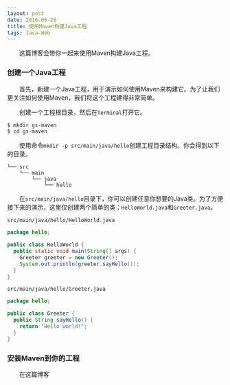 ```yaml
---
layout: post
date: 2016-06-28
title: 使用Maven构建Java工程
tags: Java-Web
---
```

　　这篇博客会带你一起来使用Maven构建Java工程。

### 创建一个Java工程
　　首先，新建一个Java工程，用于演示如何使用Maven来构建它。为了让我们更关注如何使用Maven，我们将这个工程建得非常简单。

　　创建一个工程根目录，然后在`Terminal`打开它。

```bash
$ mkdir gs-maven
$ cd gs-maven
```
　　使用命令`mkdir -p src/main/java/hello`创建工程目录结构。你会得到以下的目录。

```
└── src
    └── main
        └── java
            └── hello
```

　　在`src/main/java/hello`目录下，你可以创建任意你想要的Java类。为了方便接下来的演示，这里仅创建两个简单的类：`HelloWorld.java`和`Greeter.java`。

`src/main/java/hello/HelloWorld.java`

```java
package hello;

public class HelloWorld {
  public static void main(String[] args) {
    Greeter greeter = new Greeter();
    System.out.println(greeter.sayHello());
  }
}
```

`src/main/java/hello/Greeter.java`

```java
package hello;

public class Greeter {
  public String sayHello() {
    return "Hello world!";
  }
}
```
### 安装Maven到你的工程
　　在这篇博客